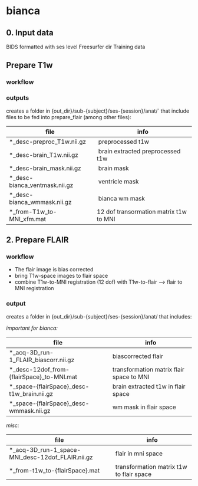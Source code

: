 # bianca

## 0. Input data
BIDS formatted with ses level
Freesurfer dir
Training data

## Prepare T1w

### workflow


### outputs
creates a folder in {out_dir}/sub-{subject}/ses-{session}/anat/`
that include files to be fed into prepare_flair (among other files):

| file                          | info           |
| -------------                 | -------------|
|*_desc-preproc_T1w.nii.gz      | preprocessed t1w|
|*_desc-brain_T1w.nii.gz        | brain extracted preprocessed t1w|
|*_desc-brain_mask.nii.gz       | brain mask|
|*_desc-bianca_ventmask.nii.gz  | ventricle mask|
|*_desc-bianca_wmmask.nii.gz    | bianca wm mask|
| *_from-T1w_to-MNI_xfm.mat     |12 dof transormation matrix t1w to MNI|

## 2. Prepare FLAIR

### workflow
* The flair image is bias corrected
* bring T1w-space images to flair space
* combine  T1w-to-MNI registration (12 dof) with T1w-to-flair --> flair to MNI registration


### output
creates a folder in {out_dir}/sub-{subject}/ses-{session}/anat/ that includes:

*important for bianca:*


| file                                          | info           |
| -------------                                 | -------------|
| *_acq-3D_run-1_FLAIR_biascorr.nii.gz 		    | biascorrected flair |
| *_desc-12dof_from-{flairSpace}_to-MNI.mat 	| transformation matrix flair space to MNI |
| *_space-{flairSpace}_desc-t1w_brain.nii.gz    | brain extracted t1w in flair space  |
| *_space-{flairSpace}_desc-wmmask.nii.gz	    | wm mask in flair space |

*misc:*

| file                                                  | info           |
| -------------                                         | -------------|
| *_acq-3D_run-1_space-MNI_desc-12dof_FLAIR.nii.gz      | flair in mni space
| *_from-t1w_to-{flairSpace}.mat                        | transformation matrix t1w to flair space |

